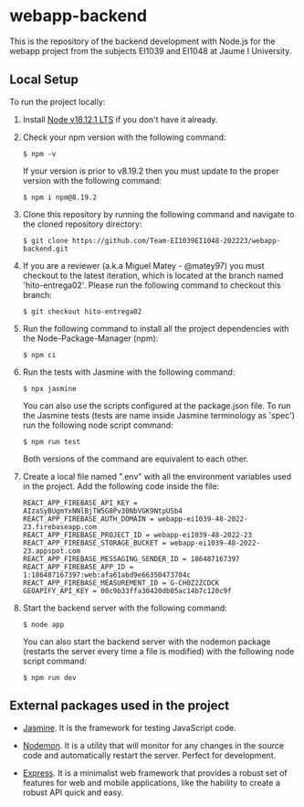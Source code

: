 # webapp-backend

This is the repository of the backend development with Node.js for the webapp project from the subjects EI1039 and EI1048 at Jaume I University.

## Local Setup

To run the project locally:

1. Install [Node v18.12.1 LTS](https://nodejs.org/en/) if you don't have it already.

1. Check your npm version with the following command:

   ```
   $ npm -v
   ```

   If your version is prior to v8.19.2 then you must update to the proper version with the following command:

   ```
   $ npm i npm@8.19.2
   ```

1. Clone this repository by running the following command and navigate to the cloned repository directory:

   ```
   $ git clone https://github.com/Team-EI1039EI1048-202223/webapp-backend.git
   ```

1. If you are a reviewer (a.k.a Miguel Matey - @matey97) you must checkout to the latest iteration, which is located at the branch named 'hito-entrega02'. Please run the following command to checkout this branch:

   ```
   $ git checkout hito-entrega02
   ```

1. Run the following command to install all the project dependencies with the Node-Package-Manager (npm):

   ```
   $ npm ci
   ```

1. Run the tests with Jasmine with the following command:

   ```
   $ npx jasmine
   ```

   You can also use the scripts configured at the package.json file. To run the Jasmine tests (tests are name inside Jasmine terminology as 'spec') run the following node script command:

   ```
   $ npm run test
   ```

   Both versions of the command are equivalent to each other.

1. Create a local file named ".env" with all the environment variables used in the project. Add the following code inside the file:

   ```
   REACT_APP_FIREBASE_API_KEY = AIzaSyBUgmYxNNlBjTW5G8Pv30NbVGK9NtpUSb4
   REACT_APP_FIREBASE_AUTH_DOMAIN = webapp-ei1039-48-2022-23.firebaseapp.com
   REACT_APP_FIREBASE_PROJECT_ID = webapp-ei1039-48-2022-23
   REACT_APP_FIREBASE_STORAGE_BUCKET = webapp-ei1039-48-2022-23.appspot.com
   REACT_APP_FIREBASE_MESSAGING_SENDER_ID = 186487167397
   REACT_APP_FIREBASE_APP_ID = 1:186487167397:web:afa61abd9e66350473704c
   REACT_APP_FIREBASE_MEASUREMENT_ID = G-CH0Z2ZCDCK
   GEOAPIFY_API_KEY = 00c9b33ffa30420db05ac14b7c120c9f
   ```

1. Start the backend server with the following command:

   ```
   $ node app
   ```

   You can also start the backend server with the nodemon package (restarts the server every time a file is modified) with the following node script command:

   ```
   $ npm run dev
   ```

## External packages used in the project

- [Jasmine](https://jasmine.github.io/index.html). It is the framework for testing JavaScript code.

- [Nodemon](https://nodemon.io/). It is a utility that will monitor for any changes in the source code and automatically restart the server. Perfect for development.

- [Express](https://expressjs.com/). It is a minimalist web framework that provides a robust set of features for web and mobile applications, like the hability to create a robust API quick and easy.
